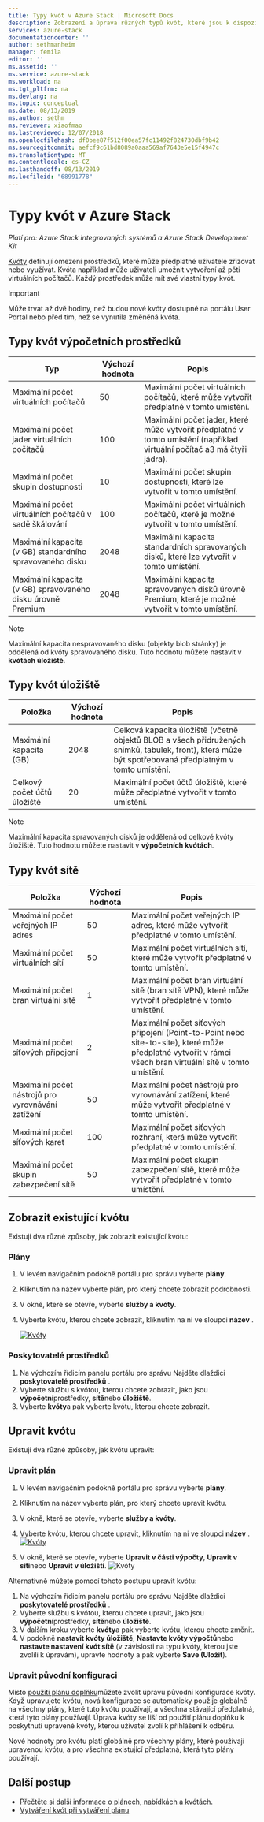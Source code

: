```yaml
---
title: Typy kvót v Azure Stack | Microsoft Docs
description: Zobrazení a úprava různých typů kvót, které jsou k dispozici pro služby a prostředky v Azure Stack.
services: azure-stack
documentationcenter: ''
author: sethmanheim
manager: femila
editor: ''
ms.assetid: ''
ms.service: azure-stack
ms.workload: na
ms.tgt_pltfrm: na
ms.devlang: na
ms.topic: conceptual
ms.date: 08/13/2019
ms.author: sethm
ms.reviewer: xiaofmao
ms.lastreviewed: 12/07/2018
ms.openlocfilehash: df0bee87f512f00ea57fc11492f824730dbf9b42
ms.sourcegitcommit: aefcf9c61bd8089a0aaa569af7643e5e15f4947c
ms.translationtype: MT
ms.contentlocale: cs-CZ
ms.lasthandoff: 08/13/2019
ms.locfileid: "68991778"
---
```

# <a name="quota-types-in-azure-stack"></a>Typy kvót v Azure Stack

*Platí pro: Azure Stack integrovaných systémů a Azure Stack Development Kit*

[Kvóty](azure-stack-plan-offer-quota-overview.md#plans) definují omezení prostředků, které může předplatné uživatele zřizovat nebo využívat. Kvóta například může uživateli umožnit vytvoření až pěti virtuálních počítačů. Každý prostředek může mít své vlastní typy kvót.

> [!IMPORTANT]
> Může trvat až dvě hodiny, než budou nové kvóty dostupné na portálu User Portal nebo před tím, než se vynutila změněná kvóta.

## <a name="compute-quota-types"></a>Typy kvót výpočetních prostředků

| **Typ** | **Výchozí hodnota** | **Popis** |
| --- | --- | --- |
| Maximální počet virtuálních počítačů | 50 | Maximální počet virtuálních počítačů, které může vytvořit předplatné v tomto umístění. |
| Maximální počet jader virtuálních počítačů | 100 | Maximální počet jader, které může vytvořit předplatné v tomto umístění (například virtuální počítač a3 má čtyři jádra). |
| Maximální počet skupin dostupnosti | 10 | Maximální počet skupin dostupnosti, které lze vytvořit v tomto umístění. |
| Maximální počet virtuálních počítačů v sadě škálování | 100 | Maximální počet virtuálních počítačů, které je možné vytvořit v tomto umístění. |
| Maximální kapacita (v GB) standardního spravovaného disku | 2048 | Maximální kapacita standardních spravovaných disků, které lze vytvořit v tomto umístění. |
| Maximální kapacita (v GB) spravovaného disku úrovně Premium | 2048 | Maximální kapacita spravovaných disků úrovně Premium, které je možné vytvořit v tomto umístění. |

> [!NOTE]  
> Maximální kapacita nespravovaného disku (objekty blob stránky) je oddělená od kvóty spravovaného disku. Tuto hodnotu můžete nastavit v **kvótách úložiště**.

## <a name="storage-quota-types"></a>Typy kvót úložiště

| **Položka** | **Výchozí hodnota** | **Popis** |
| --- | --- | --- |
| Maximální kapacita (GB) |2048 |Celková kapacita úložiště (včetně objektů BLOB a všech přidružených snímků, tabulek, front), která může být spotřebovaná předplatným v tomto umístění. |
| Celkový počet účtů úložiště |20 |Maximální počet účtů úložiště, které může předplatné vytvořit v tomto umístění. |

> [!NOTE]  
> Maximální kapacita spravovaných disků je oddělená od celkové kvóty úložiště. Tuto hodnotu můžete nastavit v **výpočetních kvótách**.

## <a name="network-quota-types"></a>Typy kvót sítě

| **Položka** | **Výchozí hodnota** | **Popis** |
| --- | --- | --- |
| Maximální počet veřejných IP adres |50 |Maximální počet veřejných IP adres, které může vytvořit předplatné v tomto umístění. |
| Maximální počet virtuálních sítí |50 |Maximální počet virtuálních sítí, které může vytvořit předplatné v tomto umístění. |
| Maximální počet bran virtuální sítě |1 |Maximální počet bran virtuální sítě (bran sítě VPN), které může vytvořit předplatné v tomto umístění. |
| Maximální počet síťových připojení |2 |Maximální počet síťových připojení (Point-to-Point nebo site-to-site), které může předplatné vytvořit v rámci všech bran virtuální sítě v tomto umístění. |
| Maximální počet nástrojů pro vyrovnávání zatížení |50 |Maximální počet nástrojů pro vyrovnávání zatížení, které může vytvořit předplatné v tomto umístění. |
| Maximální počet síťových karet |100 |Maximální počet síťových rozhraní, která může vytvořit předplatné v tomto umístění. |
| Maximální počet skupin zabezpečení sítě |50 |Maximální počet skupin zabezpečení sítě, které může vytvořit předplatné v tomto umístění. |

## <a name="view-an-existing-quota"></a>Zobrazit existující kvótu

Existují dva různé způsoby, jak zobrazit existující kvótu:

### <a name="plans"></a>Plány

1. V levém navigačním podokně portálu pro správu vyberte **plány**.
2. Kliknutím na název vyberte plán, pro který chcete zobrazit podrobnosti.
3. V okně, které se otevře, vyberte **služby a kvóty**.
4. Vyberte kvótu, kterou chcete zobrazit, kliknutím na ni ve sloupci **název** .

    [![Kvóty](media/azure-stack-quota-types/quotas1sm.png "Zobrazit kvóty")](media/azure-stack-quota-types/quotas1.png#lightbox)

### <a name="resource-providers"></a>Poskytovatelé prostředků

1. Na výchozím řídicím panelu portálu pro správu Najděte dlaždici **poskytovatelé prostředků** .
2. Vyberte službu s kvótou, kterou chcete zobrazit, jako jsou **výpočetní**prostředky, **sítě**nebo **úložiště**.
3. Vyberte **kvóty**a pak vyberte kvótu, kterou chcete zobrazit.

## <a name="edit-a-quota"></a>Upravit kvótu

Existují dva různé způsoby, jak kvótu upravit:

### <a name="edit-a-plan"></a>Upravit plán

1. V levém navigačním podokně portálu pro správu vyberte **plány**.
2. Kliknutím na název vyberte plán, pro který chcete upravit kvótu.
3. V okně, které se otevře, vyberte **služby a kvóty**.
4. Vyberte kvótu, kterou chcete upravit, kliknutím na ni ve sloupci **název** .
    [![Kvóty](media/azure-stack-quota-types/quotas1sm.png "Zobrazit kvóty")](media/azure-stack-quota-types/quotas1.png#lightbox)

5. V okně, které se otevře, vyberte **Upravit v části výpočty**, **Upravit v síti**nebo **Upravit v úložišti**.
    ![Kvóty](media/azure-stack-quota-types/quotas3.png "Zobrazit kvóty")

Alternativně můžete pomocí tohoto postupu upravit kvótu:

1. Na výchozím řídicím panelu portálu pro správu Najděte dlaždici **poskytovatelé prostředků** .
2. Vyberte službu s kvótou, kterou chcete upravit, jako jsou **výpočetní**prostředky, **sítě**nebo **úložiště**.
3. V dalším kroku vyberte **kvóty**a pak vyberte kvótu, kterou chcete změnit.
4. V podokně **nastavit kvóty úložiště**, **Nastavte kvóty výpočtů**nebo **nastavte nastavení kvót sítě** (v závislosti na typu kvóty, kterou jste zvolili k úpravám), upravte hodnoty a pak vyberte **Save (Uložit**).

### <a name="edit-original-configuration"></a>Upravit původní konfiguraci
  
Místo [použití plánu doplňku](create-add-on-plan.md)můžete zvolit úpravu původní konfigurace kvóty. Když upravujete kvótu, nová konfigurace se automaticky použije globálně na všechny plány, které tuto kvótu používají, a všechna stávající předplatná, která tyto plány používají. Úprava kvóty se liší od použití plánu doplňku k poskytnutí upravené kvóty, kterou uživatel zvolí k přihlášení k odběru.

Nové hodnoty pro kvótu platí globálně pro všechny plány, které používají upravenou kvótu, a pro všechna existující předplatná, která tyto plány používají.

## <a name="next-steps"></a>Další postup

- [Přečtěte si další informace o plánech, nabídkách a kvótách.](azure-stack-plan-offer-quota-overview.md)
- [Vytváření kvót při vytváření plánu](azure-stack-create-plan.md)
